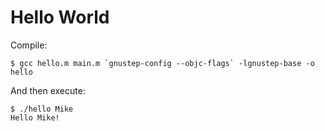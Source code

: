 Hello World
=============

Compile:

    $ gcc hello.m main.m `gnustep-config --objc-flags` -lgnustep-base -o hello

And then execute:

    $ ./hello Mike
    Hello Mike!
